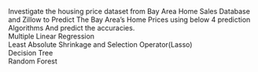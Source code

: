 Investigate the housing price dataset from Bay Area Home Sales Database and Zillow to Predict The Bay Area’s Home Prices using below 4 prediction Algorithms And predict the accuracies.
<br>
 Multiple Linear Regression
 <br>
 Least Absolute Shrinkage and Selection Operator(Lasso)
 <br>
 Decision Tree
 <br>
 Random Forest
